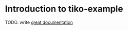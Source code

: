 # Introduction to tiko-example

TODO: write [great documentation](http://jacobian.org/writing/what-to-write/)
